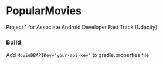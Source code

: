 # PopularMovies
Project 1 for Associate Android Developer Fast Track (Udacity)

### Build
Add `MovieDBAPIKey="your-api-key"` to gradle.properties file
